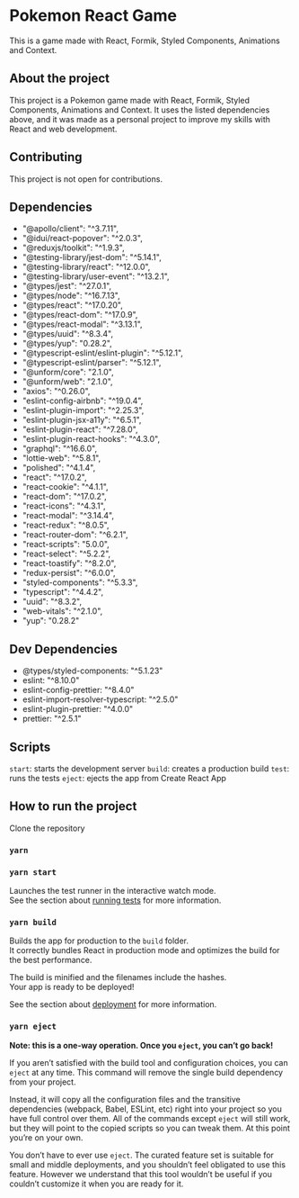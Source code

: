 # Pokemon React Game

This is a game made with React, Formik, Styled Components, Animations and Context.

## About the project

This project is a Pokemon game made with React, Formik, Styled Components, Animations and Context. It uses the listed dependencies above, and it was made as a personal project to improve my skills with React and web development.

## Contributing

This project is not open for contributions.

## Dependencies

*   "@apollo/client": "^3.7.11",
*   "@idui/react-popover": "^2.0.3",
*    "@reduxjs/toolkit": "^1.9.3",
*    "@testing-library/jest-dom": "^5.14.1",
*    "@testing-library/react": "^12.0.0",
*    "@testing-library/user-event": "^13.2.1",
*    "@types/jest": "^27.0.1",
*    "@types/node": "^16.7.13",
*    "@types/react": "^17.0.20",
*    "@types/react-dom": "^17.0.9",
*    "@types/react-modal": "^3.13.1",
*    "@types/uuid": "^8.3.4",
*    "@types/yup": "0.28.2",
*    "@typescript-eslint/eslint-plugin": "^5.12.1",
*    "@typescript-eslint/parser": "^5.12.1",
*    "@unform/core": "2.1.0",
*    "@unform/web": "2.1.0",
*    "axios": "^0.26.0",
*    "eslint-config-airbnb": "^19.0.4",
*    "eslint-plugin-import": "^2.25.3",
*    "eslint-plugin-jsx-a11y": "^6.5.1",
*    "eslint-plugin-react": "^7.28.0",
*    "eslint-plugin-react-hooks": "^4.3.0",
*    "graphql": "^16.6.0",
*    "lottie-web": "^5.8.1",
*    "polished": "^4.1.4",
*    "react": "^17.0.2",
*    "react-cookie": "^4.1.1",
*    "react-dom": "^17.0.2",
*    "react-icons": "^4.3.1",
*    "react-modal": "^3.14.4",
*    "react-redux": "^8.0.5",
*    "react-router-dom": "^6.2.1",
*    "react-scripts": "5.0.0",
*    "react-select": "^5.2.2",
*    "react-toastify": "^8.2.0",
*    "redux-persist": "^6.0.0",
*    "styled-components": "^5.3.3",
*    "typescript": "^4.4.2",
*    "uuid": "^8.3.2",
*    "web-vitals": "^2.1.0",
*    "yup": "0.28.2"
## Dev Dependencies

* @types/styled-components: "^5.1.23"
* eslint: "^8.10.0"
* eslint-config-prettier: "^8.4.0"
* eslint-import-resolver-typescript: "^2.5.0"
* eslint-plugin-prettier: "^4.0.0"
* prettier: "^2.5.1"

## Scripts

`start`: starts the development server
`build`: creates a production build
`test`: runs the tests
`eject`: ejects the app from Create React App

## How to run the project
Clone the repository
### `yarn`
### `yarn start`
Launches the test runner in the interactive watch mode.\
See the section about [running tests](https://facebook.github.io/create-react-app/docs/running-tests) for more information.
### `yarn build`
Builds the app for production to the `build` folder.\
It correctly bundles React in production mode and optimizes the build for the best performance.

The build is minified and the filenames include the hashes.\
Your app is ready to be deployed!

See the section about [deployment](https://facebook.github.io/create-react-app/docs/deployment) for more information.

### `yarn eject`

**Note: this is a one-way operation. Once you `eject`, you can’t go back!**

If you aren’t satisfied with the build tool and configuration choices, you can `eject` at any time. This command will remove the single build dependency from your project.

Instead, it will copy all the configuration files and the transitive dependencies (webpack, Babel, ESLint, etc) right into your project so you have full control over them. All of the commands except `eject` will still work, but they will point to the copied scripts so you can tweak them. At this point you’re on your own.

You don’t have to ever use `eject`. The curated feature set is suitable for small and middle deployments, and you shouldn’t feel obligated to use this feature. However we understand that this tool wouldn’t be useful if you couldn’t customize it when you are ready for it.


